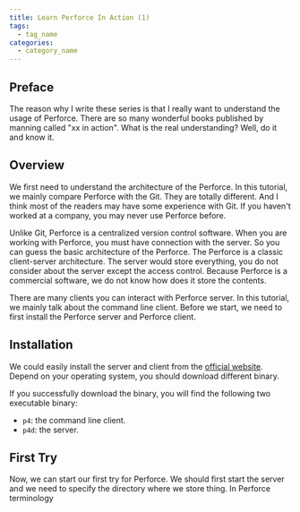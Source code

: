 ```yaml
---
title: Learn Perforce In Action (1)
tags:
  - tag_name
categories:
  - category_name
---
```


## Preface

The reason why I write these series is that I really want to understand the usage of Perforce. There are so many wonderful books published by manning called "xx in action". What is the real understanding? Well, do it and know it.

## Overview

We first need to understand the architecture of the Perforce. In this tutorial, we mainly compare Perforce with the Git. They are totally different. And I think most of the readers may have some experience with Git. If you haven't worked at a company, you may never use Perforce before.

Unlike Git, Perforce is a centralized version control software. When you are working with Perforce, you must have connection with the server. So you can guess the basic architecture of the Perforce. The Perforce is a classic client-server architecture. The server would store everything, you do not consider about the server except the access control. Because Perforce is a commercial software, we do not know how does it store the contents.

There are many clients you can interact with Perforce server. In this tutorial, we mainly talk about the command line client. Before we start, we need to first install the Perforce server and Perforce client.

## Installation

We could easily install the server and client from the [official website](https://www.perforce.com/downloads/helix-command-line-client-p4). Depend on your operating system, you should download different binary.

If you successfully download the binary, you will find the following two executable binary:

+ `p4`: the command line client.
+ `p4d`: the server.

## First Try

Now, we can start our first try for Perforce. We should first start the server and we need to specify the directory where we store thing. In Perforce terminology
